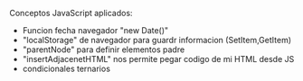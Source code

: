 Conceptos JavaScript aplicados:

- Funcion fecha navegador "new Date()"
- "localStorage" de navegador para guardr informacion (SetItem,GetItem)
- "parentNode" para definir elementos padre
- "insertAdjacenetHTML" nos permite pegar codigo de mi HTML desde JS
- condicionales ternarios